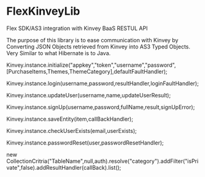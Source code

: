 FlexKinveyLib
=============
Flex SDK/AS3 integration with Kinvey BaaS RESTUL API

The purpose of this library is to ease communication with Kinvey by Converting JSON Objects retrieved from Kinvey into AS3 Typed Objects. Very Similar to what Hibernate is to Java.

Kinvey.instance.initialize("appkey","token","username","password",[PurchaseItems,Themes,ThemeCategory],defaultFaultHandler);

Kinvey.instance.login(username,password,resultHandler,loginFaultHandler);

Kinvey.instance.updateUser(username,name,updateUserResult);

Kinvey.instance.signUp(username,password,fullName,result,signUpError);

Kinvey.instance.saveEntity(item,callBackHandler);	

Kinvey.instance.checkUserExists(email,userExists);

Kinvey.instance.passwordReset(user,passwordResetHandler);	

new CollectionCritria("TableName",null,auth).resolve("category").addFilter("isPrivate",false).addResultHandler(callBack).list();
